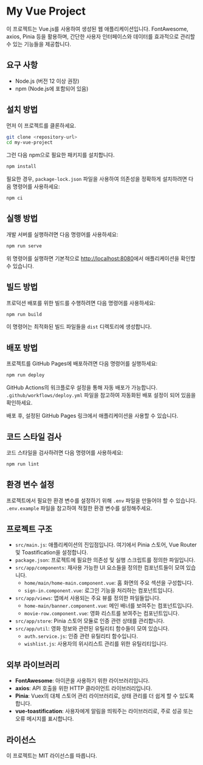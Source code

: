# My Vue Project

이 프로젝트는 Vue.js를 사용하여 생성된 웹 애플리케이션입니다. FontAwesome, axios, Pinia 등을 활용하며, 간단한 사용자 인터페이스와 데이터를 효과적으로 관리할 수 있는 기능들을 제공합니다.

## 요구 사항

- Node.js (버전 12 이상 권장)
- npm (Node.js에 포함되어 있음)

## 설치 방법

먼저 이 프로젝트를 클론하세요.

```bash
git clone <repository-url>
cd my-vue-project
```

그런 다음 npm으로 필요한 패키지를 설치합니다.

```bash
npm install
```

필요한 경우, `package-lock.json` 파일을 사용하여 의존성을 정확하게 설치하려면 다음 명령어를 사용하세요:

```bash
npm ci
```

## 실행 방법

개발 서버를 실행하려면 다음 명령어를 사용하세요:

```bash
npm run serve
```

위 명령어를 실행하면 기본적으로 [http://localhost:8080](http://localhost:8080)에서 애플리케이션을 확인할 수 있습니다.

## 빌드 방법

프로덕션 배포를 위한 빌드를 수행하려면 다음 명령어를 사용하세요:

```bash
npm run build
```

이 명령어는 최적화된 빌드 파일들을 `dist` 디렉토리에 생성합니다.

## 배포 방법

프로젝트를 GitHub Pages에 배포하려면 다음 명령어를 실행하세요:

```bash
npm run deploy
```

GitHub Actions의 워크플로우 설정을 통해 자동 배포가 가능합니다. `.github/workflows/deploy.yml` 파일을 참고하여 자동화된 배포 설정이 되어 있음을 확인하세요.

배포 후, 설정된 GitHub Pages 링크에서 애플리케이션을 사용할 수 있습니다.

## 코드 스타일 검사

코드 스타일을 검사하려면 다음 명령어를 사용하세요:

```bash
npm run lint
```

## 환경 변수 설정

프로젝트에서 필요한 환경 변수를 설정하기 위해 `.env` 파일을 만들어야 할 수 있습니다. `.env.example` 파일을 참고하여 적절한 환경 변수를 설정해주세요.

## 프로젝트 구조

- `src/main.js`: 애플리케이션의 진입점입니다. 여기에서 Pinia 스토어, Vue Router 및 Toastification을 설정합니다.
- `package.json`: 프로젝트에 필요한 의존성 및 실행 스크립트를 정의한 파일입니다.
- `src/app/components`: 재사용 가능한 UI 요소들을 정의한 컴포넌트들이 모여 있습니다.
  - `home/main/home-main.component.vue`: 홈 화면의 주요 섹션을 구성합니다.
  - `sign-in.component.vue`: 로그인 기능을 처리하는 컴포넌트입니다.
- `src/app/views`: 앱에서 사용되는 주요 뷰를 정의한 파일들입니다.
  - `home-main/banner.component.vue`: 메인 배너를 보여주는 컴포넌트입니다.
  - `movie-row.component.vue`: 영화 리스트를 보여주는 컴포넌트입니다.
- `src/app/store`: Pinia 스토어 모듈로 인증 관련 상태를 관리합니다.
- `src/app/util`: 영화 정보와 관련된 유틸리티 함수들이 모여 있습니다.
  - `auth.service.js`: 인증 관련 유틸리티 함수입니다.
  - `wishlist.js`: 사용자의 위시리스트 관리를 위한 유틸리티입니다.

## 외부 라이브러리

- **FontAwesome**: 아이콘을 사용하기 위한 라이브러리입니다.
- **axios**: API 호출을 위한 HTTP 클라이언트 라이브러리입니다.
- **Pinia**: Vuex의 대체 스토어 관리 라이브러리로, 상태 관리를 더 쉽게 할 수 있도록 합니다.
- **vue-toastification**: 사용자에게 알림을 띄워주는 라이브러리로, 주로 성공 또는 오류 메시지를 표시합니다.

## 라이선스

이 프로젝트는 MIT 라이선스를 따릅니다.
